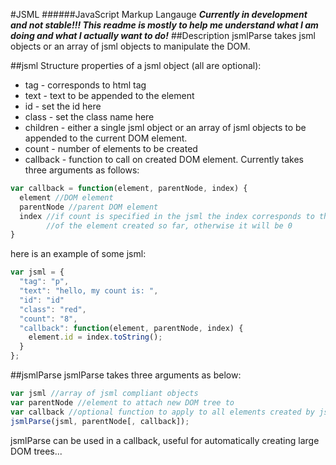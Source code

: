#JSML
######JavaScript Markup Langauge
***Currently in development and not stable!!! This readme is mostly to help me understand what I am doing and what I actually want to do!***
##Description
jsmlParse takes jsml objects or an array of jsml objects to manipulate the DOM.

##jsml Structure
properties of a jsml object (all are optional):

- tag - corresponds to html tag
- text - text to be appended to the element
- id - set the id here
- class - set the class name here
- children - either a single jsml object or an array of jsml objects to be appended to the current DOM element.
- count - number of elements to be created
- callback - function to call on created DOM element. Currently takes three arguments as follows:
```javascript
var callback = function(element, parentNode, index) {
  element //DOM element
  parentNode //parent DOM element
  index //if count is specified in the jsml the index corresponds to the index
        //of the element created so far, otherwise it will be 0
}
```

here is an example of some jsml:
```javascript
var jsml = {
  "tag": "p",
  "text": "hello, my count is: ",
  "id": "id"
  "class": "red",
  "count": "8",
  "callback": function(element, parentNode, index) {
    element.id = index.toString();
  }
};
```
##jsmlParse
jsmlParse takes three arguments as below:
```javascript
var jsml //array of jsml compliant objects
var parentNode //element to attach new DOM tree to
var callback //optional function to apply to all elements created by jsmlParse. Takes same arguments as callback which can be specified for each jsml object (see above)
jsmlParse(jsml, parentNode[, callback]);
```
jsmlParse can be used in a callback, useful for automatically creating large DOM trees...

